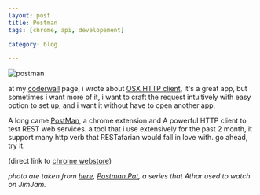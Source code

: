 ```yaml
---
layout: post
title: Postman
tags: [chrome, api, developement]

category: blog

---
```



![postman](https://i.imgur.com/IFgsFPM.jpg)


at my [coderwall](https://coderwall.com/dedenf) page, i wrote about [OSX HTTP client](https://coderwall.com/p/kw6mbg?i=2&p=1&q=author%3Adedenf&t%5B%5D=dedenf "osx http client url"), it's a great app, but sometimes i want more of it, i want to craft the request intuitively with easy option to set up, and i want it without have to open another app.

A long came [PostMan](http://www.getpostman.com/), a chrome extension and A powerful HTTP client to test REST web services. a tool that i use extensively for the past 2 month, it support many http verb that RESTafarian would fall in love with. go ahead, try it.

(direct link to [chrome webstore](https://chrome.google.com/webstore/detail/postman-rest-client/fdmmgilgnpjigdojojpjoooidkmcomcm/related))

*photo are taken from [here](https://www.flickr.com/photos/thedownstairslounge/6435380929), [Postman Pat](https://en.wikipedia.org/wiki/Postman_Pat), a series that Athar used to watch on JimJam.*
